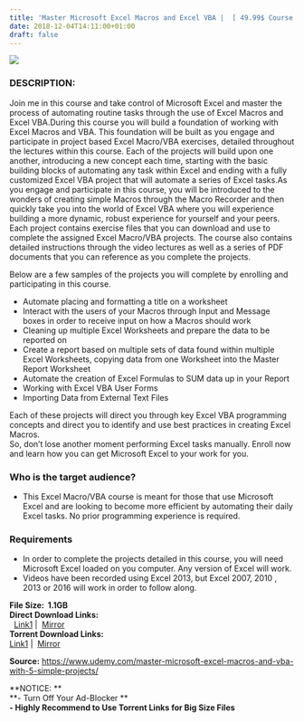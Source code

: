 ```yaml
---
title: 'Master Microsoft Excel Macros and Excel VBA |  [ 49.99$ Course For Free ]'
date: 2018-12-04T14:11:00+01:00
draft: false
---
```


  

[![](https://1.bp.blogspot.com/-DlojEPrznSs/XAZ8C9YbCbI/AAAAAAAAAfk/F1H4pE-wqNw0dXZ_3IBmXxG3ndorOGsEACLcBGAs/s640/Master-Microsoft-Excel-Macros-and-Excel-VBA.jpg)](https://1.bp.blogspot.com/-DlojEPrznSs/XAZ8C9YbCbI/AAAAAAAAAfk/F1H4pE-wqNw0dXZ_3IBmXxG3ndorOGsEACLcBGAs/s1600/Master-Microsoft-Excel-Macros-and-Excel-VBA.jpg)

### DESCRIPTION:

Join me in this course and take control of Microsoft Excel and master the process of automating routine tasks through the use of Excel Macros and Excel VBA.During this course you will build a foundation of working with Excel Macros and VBA. This foundation will be built as you engage and participate in project based Excel Macro/VBA exercises, detailed throughout the lectures within this course. Each of the projects will build upon one another, introducing a new concept each time, starting with the basic building blocks of automating any task within Excel and ending with a fully customized Excel VBA project that will automate a series of Excel tasks.As you engage and participate in this course, you will be introduced to the wonders of creating simple Macros through the Macro Recorder and then quickly take you into the world of Excel VBA where you will experience building a more dynamic, robust experience for yourself and your peers.  
Each project contains exercise files that you can download and use to complete the assigned Excel Macro/VBA projects. The course also contains detailed instructions through the video lectures as well as a series of PDF documents that you can reference as you complete the projects.  

Below are a few samples of the projects you will complete by enrolling and participating in this course.  

*   Automate placing and formatting a title on a worksheet
*   Interact with the users of your Macros through Input and Message boxes in order to receive input on how a Macros should work
*   Cleaning up multiple Excel Worksheets and prepare the data to be reported on
*   Create a report based on multiple sets of data found within multiple Excel Worksheets, copying data from one Worksheet into the Master Report Worksheet
*   Automate the creation of Excel Formulas to SUM data up in your Report
*   Working with Excel VBA User Forms
*   Importing Data from External Text Files

Each of these projects will direct you through key Excel VBA programming concepts and direct you to identify and use best practices in creating Excel Macros.  
So, don’t lose another moment performing Excel tasks manually. Enroll now and learn how you can get Microsoft Excel to your work for you.  

### Who is the target audience?

*   This Excel Macro/VBA course is meant for those that use Microsoft Excel and are looking to become more efficient by automating their daily Excel tasks. No prior programming experience is required.

### Requirements

*   In order to complete the projects detailed in this course, you will need Microsoft Excel loaded on you computer. Any version of Excel will work.
*   Videos have been recorded using Excel 2013, but Excel 2007, 2010 , 2013 or 2016 will work in order to follow along.

**File Size:  1.1GB**  
**Direct Download Links:**  
  [Link1](http://turboagram.com/18521555/excel-vba-link1) |  [Mirror](http://turboagram.com/18521555/excel-vba-link2)  
**Torrent Download Links:**  
 [Link1](http://turboagram.com/18521555/excel-vba-torrent1) |  [Mirror](http://turboagram.com/18521555/excel-vba-torrent2)  
  
**Source:** https://www.udemy.com/master-microsoft-excel-macros-and-vba-with-5-simple-projects/  
  
**NOTICE: **  
**\- Turn Off Your Ad-Blocker **  
**\- Highly Recommend to Use Torrent Links for Big Size Files**